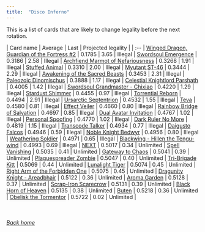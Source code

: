 ```yaml
---
title:  "Disco Inferno"
---
```


This is a list of cards that are likely to change legality before the next rotation.

| Card name | Average | Last | Projected legality |
| :-- |
[Winged Dragon, Guardian of the Fortress #2](https://db.ygoprodeck.com/card/?search=Winged%20Dragon,%20Guardian%20of%20the%20Fortress%20#2) | 0.1785 | 3.65 | Illegal |
[Swordsoul Emergence](https://db.ygoprodeck.com/card/?search=Swordsoul%20Emergence) | 0.3186 | 2.58 | Illegal |
[Archfiend Marmot of Nefariousness](https://db.ygoprodeck.com/card/?search=Archfiend%20Marmot%20of%20Nefariousness) | 0.3268 | 1.91 | Illegal |
[Stuffed Animal](https://db.ygoprodeck.com/card/?search=Stuffed%20Animal) | 0.3310 | 2.00 | Illegal |
[Myutant ST-46](https://db.ygoprodeck.com/card/?search=Myutant%20ST-46) | 0.3444 | 2.29 | Illegal |
[Awakening of the Sacred Beasts](https://db.ygoprodeck.com/card/?search=Awakening%20of%20the%20Sacred%20Beasts) | 0.3453 | 2.31 | Illegal |
[Paleozoic Dinomischus](https://db.ygoprodeck.com/card/?search=Paleozoic%20Dinomischus) | 0.3888 | 1.17 | Illegal |
[Celestial Knightlord Parshath](https://db.ygoprodeck.com/card/?search=Celestial%20Knightlord%20Parshath) | 0.4005 | 1.42 | Illegal |
[Swordsoul Grandmaster - Chixiao](https://db.ygoprodeck.com/card/?search=Swordsoul%20Grandmaster%20-%20Chixiao) | 0.4220 | 1.29 | Illegal |
[Stardust Shimmer](https://db.ygoprodeck.com/card/?search=Stardust%20Shimmer) | 0.4455 | 0.97 | Illegal |
[Torrential Reborn](https://db.ygoprodeck.com/card/?search=Torrential%20Reborn) | 0.4494 | 2.91 | Illegal |
[Ursarctic Septentrion](https://db.ygoprodeck.com/card/?search=Ursarctic%20Septentrion) | 0.4532 | 1.55 | Illegal |
[Teva](https://db.ygoprodeck.com/card/?search=Teva) | 0.4580 | 0.81 | Illegal |
[Effect Veiler](https://db.ygoprodeck.com/card/?search=Effect%20Veiler) | 0.4660 | 0.80 | Illegal |
[Rainbow Bridge of Salvation](https://db.ygoprodeck.com/card/?search=Rainbow%20Bridge%20of%20Salvation) | 0.4697 | 0.85 | Illegal |
[Dual Avatar Invitation](https://db.ygoprodeck.com/card/?search=Dual%20Avatar%20Invitation) | 0.4767 | 1.02 | Illegal |
[Personal Spoofing](https://db.ygoprodeck.com/card/?search=Personal%20Spoofing) | 0.4770 | 1.02 | Illegal |
[Dark Ruler No More](https://db.ygoprodeck.com/card/?search=Dark%20Ruler%20No%20More) | 0.4819 | 1.15 | Illegal |
[Transcode Talker](https://db.ygoprodeck.com/card/?search=Transcode%20Talker) | 0.4934 | 0.77 | Illegal |
[Daigusto Falcos](https://db.ygoprodeck.com/card/?search=Daigusto%20Falcos) | 0.4946 | 0.59 | Illegal |
[Noble Knight Bedwyr](https://db.ygoprodeck.com/card/?search=Noble%20Knight%20Bedwyr) | 0.4956 | 0.80 | Illegal |
[Weathering Soldier](https://db.ygoprodeck.com/card/?search=Weathering%20Soldier) | 0.4971 | 0.65 | Illegal |
[Blackwing - Hillen the Tengu-wind](https://db.ygoprodeck.com/card/?search=Blackwing%20-%20Hillen%20the%20Tengu-wind) | 0.4993 | 0.69 | Illegal |
[NEXT](https://db.ygoprodeck.com/card/?search=NEXT) | 0.5017 | 0.34 | Unlimited |
[Spell Vanishing](https://db.ygoprodeck.com/card/?search=Spell%20Vanishing) | 0.5035 | 0.41 | Unlimited |
[Gateway to Chaos](https://db.ygoprodeck.com/card/?search=Gateway%20to%20Chaos) | 0.5041 | 0.39 | Unlimited |
[Plaguespreader Zombie](https://db.ygoprodeck.com/card/?search=Plaguespreader%20Zombie) | 0.5047 | 0.40 | Unlimited |
[Tri-Brigade Kitt](https://db.ygoprodeck.com/card/?search=Tri-Brigade%20Kitt) | 0.5069 | 0.44 | Unlimited |
[Lunalight Tiger](https://db.ygoprodeck.com/card/?search=Lunalight%20Tiger) | 0.5074 | 0.45 | Unlimited |
[Right Arm of the Forbidden One](https://db.ygoprodeck.com/card/?search=Right%20Arm%20of%20the%20Forbidden%20One) | 0.5075 | 0.45 | Unlimited |
[Dragunity Knight - Areadbhair](https://db.ygoprodeck.com/card/?search=Dragunity%20Knight%20-%20Areadbhair) | 0.5122 | 0.36 | Unlimited |
[Aroma Garden](https://db.ygoprodeck.com/card/?search=Aroma%20Garden) | 0.5128 | 0.37 | Unlimited |
[Scrap-Iron Scarecrow](https://db.ygoprodeck.com/card/?search=Scrap-Iron%20Scarecrow) | 0.5131 | 0.39 | Unlimited |
[Black Horn of Heaven](https://db.ygoprodeck.com/card/?search=Black%20Horn%20of%20Heaven) | 0.5135 | 0.38 | Unlimited |
[Buten](https://db.ygoprodeck.com/card/?search=Buten) | 0.5218 | 0.36 | Unlimited |
[Obelisk the Tormentor](https://db.ygoprodeck.com/card/?search=Obelisk%20the%20Tormentor) | 0.5722 | 0.02 | Unlimited |

<br>

###### [Back home](index)